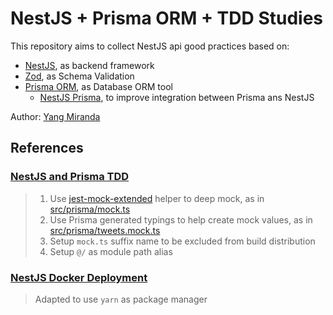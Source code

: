 # NestJS + Prisma ORM + TDD Studies

This repository aims to collect NestJS api good practices based on:

- [NestJS](https://nestjs.com/), as backend framework
- [Zod](https://zod.dev/), as Schema Validation
- [Prisma ORM](https://www.prisma.io/), as Database ORM tool
  - [NestJS Prisma](https://nestjs-prisma.dev/), to improve integration between Prisma ans NestJS

Author: [Yang Miranda](https://github.com/yangricardo)

## References

### [NestJS and Prisma TDD](https://www.tomray.dev/nestjs-prisma)

> 1. Use [jest-mock-extended](https://github.com/marchaos/jest-mock-extended) helper to deep mock, as in [src/prisma/mock.ts](src/prisma/mock.ts)
> 2. Use Prisma generated typings to help create mock values, as in [src/prisma/tweets.mock.ts](src/prisma/tweets.mock.ts)
> 3. Setup `mock.ts` suffix name to be excluded from build distribution
> 4. Setup `@/` as module path alias

### [NestJS Docker Deployment](https://www.tomray.dev/nestjs-docker-production)

> Adapted to use `yarn` as package manager
